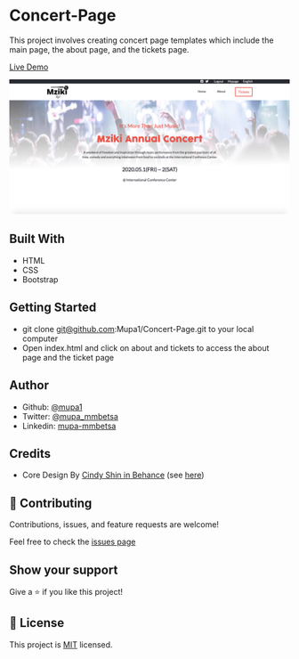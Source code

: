 # Concert-Page
This project involves creating concert page templates which include the main page, the about page, and the tickets page.

[Live Demo](https://mupa1.github.io/Concert-Page/)

![screenshot](./assets/images/screenshot.png)

## Built With

- HTML
- CSS
- Bootstrap

## Getting Started

- git clone git@github.com:Mupa1/Concert-Page.git to your local computer
- Open index.html and click on about and tickets to access the about page and the ticket page

## Author

- Github: [@mupa1](https://github.com/Mupa1)
- Twitter: [@mupa_mmbetsa](https://twitter.com/mupa_mmbetsa)
- Linkedin: [mupa-mmbetsa](https://www.linkedin.com/in/mupa-mmbetsa)

## Credits 
- Core Design By [Cindy Shin in Behance](https://www.behance.net/adagio07) (see [here](https://www.behance.net/gallery/29845175/CC-Global-Summit-2015))

## 🤝 Contributing

Contributions, issues, and feature requests are welcome!

Feel free to check the [issues page](https://github.com/Mupa1/Concert-Page/issues)

## Show your support

Give a ⭐️ if you like this project!

## 📝 License

This project is [MIT](lic.url) licensed.
